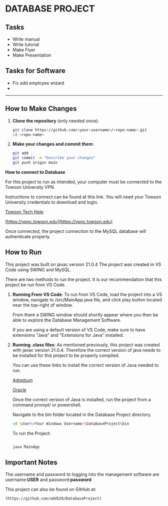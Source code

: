 # **DATABASE PROJECT**

## Tasks
- Write manual
- Write tutorial
- Make Flyer
- Make Presentation

## Tasks for Software
- Fix add employee wizard
-

---

## How to Make Changes

1. **Clone the repository** (only needed once):
   ```bash
   git clone https://github.com/<your-username>/<repo-name>.git
   cd <repo-name>
   ```

2. **Make your changes and commit them**:
   ```bash
   git add .
   git commit -m "Describe your changes"
   git push origin main
   ```


**How to connect to Database**

For this project to run as intended, your computer must be connected to the Towson University VPN.

Instructions to connect can be found at this link. You will need your Towson University credentials to download and login.

[Towson Tech Help](https://techhelp.towson.edu/TDClient/1879/Portal/KB/ArticleDet?ID=140698)

[https://vpnc.towson.edu](https://vpnc.towson.edu)

Once connected, the project connection to the MySQL database will authenticate properly.


## How to Run

This project was built on javac version 21.0.4
The project was created in VS Code using SWING and MySQL.

There are two methods to run the project. It is our recommendation that this project be run from VS Code.

1. **Running From VS Code**:
    To run from VS Code, load the project into a VS window, navigate to /src/MainApp.java file, and click play button located near the top-right of window.

    From there a SWING window should shortly appear where you then be able to explore the Database Management Software.

    If you are using a default version of VS Code, make sure to have extensions "Java" and "Extensions for Java" installed.

2. **Running .class files**:
    As mentioned previously, this project was created with javac version 21.0.4. Therefore the correct version of java needs to be installed for this project to be properly compiled.

    You can use these links to install the correct version of Java needed to run.

    [Adoptium](https://adoptium.net/)

    [Oracle](https://www.oracle.com/java/technologies/javase/jdk21-archive-downloads.html)

    Once the correct version of Java is installed, run the project from a command prompt/ or powershell.

    Navigate to the bin folder located in the Database Project directory.

    ```bash
    cd \User\<Your Windows Username>\DatabaseProject\bin
    ```

    To run the Project:
    ```bash

    java MainApp
    ```

## Important Notes

The username and password to logging into the management software are username:**USER** and password:**password**

This project can also be found on GitHub at:

    (https://github.com/add529/DatabaseProject)